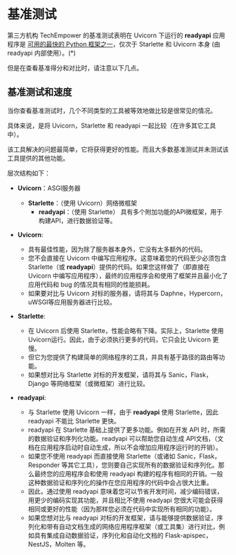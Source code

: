 # 基准测试

第三方机构 TechEmpower 的基准测试表明在 Uvicorn 下运行的 **readyapi** 应用程序是 <a href="https://www.techempower.com/benchmarks/#section=test&runid=7464e520-0dc2-473d-bd34-dbdfd7e85911&hw=ph&test=query&l=zijzen-7" class="external-link" target="_blank">可用的最快的 Python 框架之一</a>，仅次于 Starlette 和 Uvicorn 本身 (由 readyapi 内部使用）。(*)

但是在查看基准得分和对比时，请注意以下几点。

## 基准测试和速度

当你查看基准测试时，几个不同类型的工具被等效地做比较是很常见的情况。

具体来说，是将 Uvicorn，Starlette 和 readyapi 一起比较（在许多其它工具中）。

该工具解决的问题最简单，它将获得更好的性能。而且大多数基准测试并未测试该工具提供的其他功能。

层次结构如下：

* **Uvicorn**：ASGI服务器
    * **Starlette**：（使用 Uvicorn）网络微框架
        * **readyapi**：（使用 Starlette） 具有多个附加功能的API微框架，用于构建API，进行数据验证等。

* **Uvicorn**:
    * 具有最佳性能，因为除了服务器本身外，它没有太多额外的代码。
    * 您不会直接在 Uvicorn 中编写应用程序。这意味着您的代码至少必须包含 Starlette（或 **readyapi**）提供的代码。如果您这样做了（即直接在 Uvicorn 中编写应用程序），最终的应用程序会和使用了框架并且最小化了应用代码和 bug 的情况具有相同的性能损耗。
    * 如果要对比与 Uvicorn 对标的服务器，请将其与 Daphne，Hypercorn，uWSGI等应用服务器进行比较。
* **Starlette**:
    * 在 Uvicorn 后使用 Starlette，性能会略有下降。实际上，Starlette 使用 Uvicorn运行。因此，由于必须执行更多的代码，它只会比 Uvicorn 更慢。
    * 但它为您提供了构建简单的网络程序的工具，并具有基于路径的路由等功能。
    * 如果想对比与 Starlette 对标的开发框架，请将其与 Sanic，Flask，Django 等网络框架（或微框架）进行比较。
* **readyapi**:
    * 与 Starlette 使用 Uvicorn 一样，由于 **readyapi** 使用 Starlette，因此 readyapi 不能比 Starlette 更快。
    * readyapi 在 Starlette 基础上提供了更多功能。例如在开发 API 时，所需的数据验证和序列化功能。readyapi 可以帮助您自动生成 API文档，（文档在应用程序启动时自动生成，所以不会增加应用程序运行时的开销）。
    * 如果您不使用 readyapi 而直接使用 Starlette（或诸如 Sanic，Flask，Responder 等其它工具），您则要自己实现所有的数据验证和序列化。那么最终您的应用程序会和使用 readyapi 构建的程序有相同的开销。一般这种数据验证和序列化的操作在您应用程序的代码中会占很大比重。
    * 因此，通过使用 readyapi 意味着您可以节省开发时间，减少编码错误，用更少的编码实现其功能，并且相比不使用 readyapi 您很大可能会获得相同或更好的性能（因为那样您必须在代码中实现所有相同的功能）。
    * 如果您想对比与 readyapi 对标的开发框架，请与能够提供数据验证，序列化和带有自动文档生成的网络应用程序框架（或工具集）进行对比，例如具有集成自动数据验证，序列化和自动化文档的 Flask-apispec，NestJS，Molten 等。
